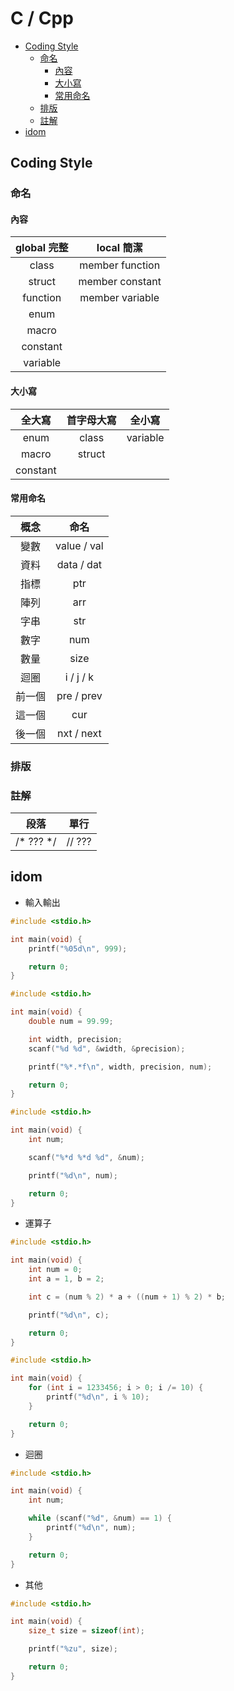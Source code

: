 # C / Cpp

<!-- vim-markdown-toc GFM -->

* [Coding Style](#coding-style)
    - [命名](#命名)
        + [內容](#內容)
        + [大小寫](#大小寫)
        + [常用命名](#常用命名)
    - [排版](#排版)
    - [註解](#註解)
* [idom](#idom)

<!-- vim-markdown-toc -->

## Coding Style

### 命名

#### 內容

| global 完整 |   local 簡潔    |
| :---------: | :-------------: |
|    class    | member function |
|   struct    | member constant |
|  function   | member variable |
|    enum     |                 |
|    macro    |                 |
|  constant   |                 |
|  variable   |                 |

#### 大小寫

|  全大寫  | 首字母大寫 |  全小寫  |
| :------: | :--------: | :------: |
|   enum   |   class    | variable |
|  macro   |   struct   |          |
| constant |            |          |

#### 常用命名

|  概念  |    命名     |
| :----: | :---------: |
|  變數  | value / val |
|  資料  | data / dat  |
|  指標  |     ptr     |
|  陣列  |     arr     |
|  字串  |     str     |
|  數字  |     num     |
|  數量  |    size     |
|  迴圈  |  i / j / k  |
| 前一個 | pre / prev  |
| 這一個 |     cur     |
| 後一個 | nxt / next  |

### 排版

### 註解

|    段落     |  單行  |
| :---------: | :----: |
| /\* ??? \*/ | // ??? |

## idom

-   輸入輸出

```c
#include <stdio.h>

int main(void) {
    printf("%05d\n", 999);

    return 0;
}
```

```c
#include <stdio.h>

int main(void) {
    double num = 99.99;

    int width, precision;
    scanf("%d %d", &width, &precision);

    printf("%*.*f\n", width, precision, num);

    return 0;
}
```

```c
#include <stdio.h>

int main(void) {
    int num;

    scanf("%*d %*d %d", &num);

    printf("%d\n", num);

    return 0;
}
```

-   運算子

```c
#include <stdio.h>

int main(void) {
    int num = 0;
    int a = 1, b = 2;

    int c = (num % 2) * a + ((num + 1) % 2) * b;

    printf("%d\n", c);

    return 0;
}
```

```c
#include <stdio.h>

int main(void) {
    for (int i = 1233456; i > 0; i /= 10) {
        printf("%d\n", i % 10);
    }

    return 0;
}
```

-   迴圈

```c
#include <stdio.h>

int main(void) {
    int num;

    while (scanf("%d", &num) == 1) {
        printf("%d\n", num);
    }

    return 0;
}
```

-   其他

```c
#include <stdio.h>

int main(void) {
    size_t size = sizeof(int);

    printf("%zu", size);

    return 0;
}
```
